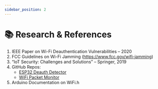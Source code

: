 ```yaml
---
sidebar_position: 2
---
```



# 📚 Research & References

1. IEEE Paper on Wi-Fi Deauthentication Vulnerabilities – 2020
2. FCC Guidelines on Wi-Fi Jamming (https://www.fcc.gov/wifi-jamming)
3. “IoT Security: Challenges and Solutions” – Springer, 2019
4. GitHub Repos:
   - [ESP32 Deauth Detector](https://github.com/spacehuhn/esp8266_deauther)
   - [WiFi Packet Monitor](https://github.com/xploitlab/WiFi-Packet-Detector)
5. Arduino Documentation on WiFi.h
